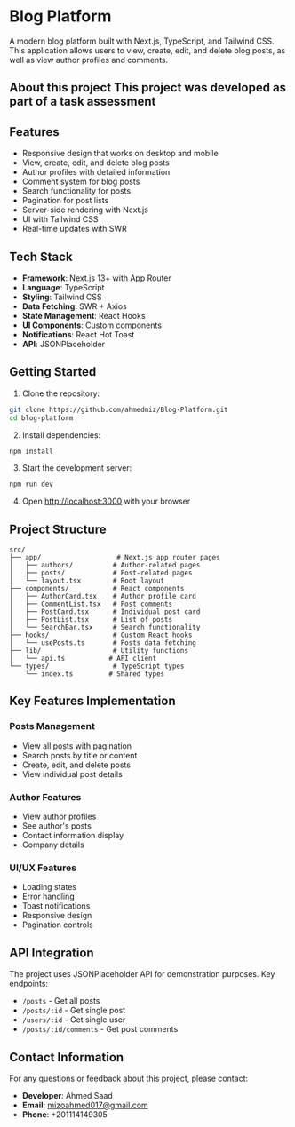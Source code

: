 # Blog Platform

A modern blog platform built with Next.js, TypeScript, and Tailwind CSS. This application allows users to view, create, edit, and delete blog posts, as well as view author profiles and comments.

## About this project This project was developed as part of a task assessment

## Features

- Responsive design that works on desktop and mobile
- View, create, edit, and delete blog posts
- Author profiles with detailed information
- Comment system for blog posts
- Search functionality for posts
- Pagination for post lists
- Server-side rendering with Next.js
- UI with Tailwind CSS
- Real-time updates with SWR

## Tech Stack

- **Framework**: Next.js 13+ with App Router
- **Language**: TypeScript
- **Styling**: Tailwind CSS
- **Data Fetching**: SWR + Axios
- **State Management**: React Hooks
- **UI Components**: Custom components
- **Notifications**: React Hot Toast
- **API**: JSONPlaceholder

## Getting Started

1. Clone the repository:

```bash
git clone https://github.com/ahmedmiz/Blog-Platform.git
cd blog-platform
```

2. Install dependencies:

```bash
npm install
```

3. Start the development server:

```bash
npm run dev
```

4. Open [http://localhost:3000](http://localhost:3000) with your browser

## Project Structure

```
src/
├── app/                   # Next.js app router pages
│   ├── authors/          # Author-related pages
│   ├── posts/            # Post-related pages
│   └── layout.tsx        # Root layout
├── components/           # React components
│   ├── AuthorCard.tsx    # Author profile card
│   ├── CommentList.tsx   # Post comments
│   ├── PostCard.tsx      # Individual post card
│   ├── PostList.tsx      # List of posts
│   └── SearchBar.tsx     # Search functionality
├── hooks/                # Custom React hooks
│   └── usePosts.ts       # Posts data fetching
├── lib/                  # Utility functions
│   └── api.ts           # API client
└── types/                # TypeScript types
    └── index.ts         # Shared types
```

## Key Features Implementation

### Posts Management

- View all posts with pagination
- Search posts by title or content
- Create, edit, and delete posts
- View individual post details

### Author Features

- View author profiles
- See author's posts
- Contact information display
- Company details

### UI/UX Features

- Loading states
- Error handling
- Toast notifications
- Responsive design
- Pagination controls

## API Integration

The project uses JSONPlaceholder API for demonstration purposes. Key endpoints:

- `/posts` - Get all posts
- `/posts/:id` - Get single post
- `/users/:id` - Get single user
- `/posts/:id/comments` - Get post comments

## Contact Information

For any questions or feedback about this project, please contact:

- **Developer**: Ahmed Saad
- **Email**: <mizoahmed017@gmail.com>
- **Phone**: +201114149305
